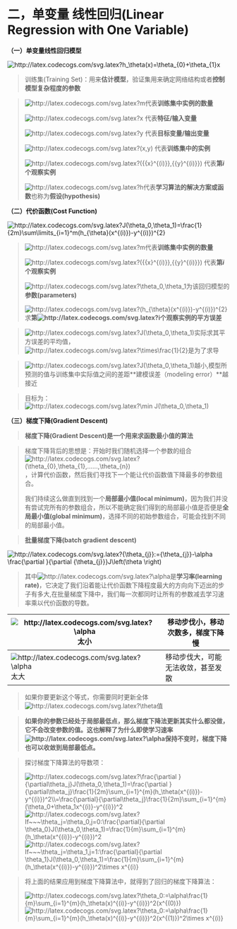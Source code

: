 # 二，单变量 线性回归(Linear Regression with One Variable)

**（一）单变量线性回归模型**

<img  src="http://latex.codecogs.com/svg.latex?h_\theta(x)=\theta_{0}&plus;\theta_{1}x"   title="http://latex.codecogs.com/svg.latex?h_\theta(x)=\theta_{0}+\theta_{1}x"  />

> 训练集(Training Set)：用来**估计模型**，验证集用来确定网络结构或者**控制模型复杂程度的参数**

> <img src="http://latex.codecogs.com/svg.latex?m" title="http://latex.codecogs.com/svg.latex?m" />代表**训练集中实例的数量**
>
> <img src="http://latex.codecogs.com/svg.latex?x" title="http://latex.codecogs.com/svg.latex?x" /> 代表**特征/输入变量**
>
> <img src="http://latex.codecogs.com/svg.latex?y" title="http://latex.codecogs.com/svg.latex?y" /> 代表**目标变量/输出变量**
>
> <img src="http://latex.codecogs.com/svg.latex?(x,y)" title="http://latex.codecogs.com/svg.latex?(x,y)" /> 代表**训练集中的实例**
>
> <img  src="http://latex.codecogs.com/svg.latex?({{x}^{(i)}},{{y}^{(i)}})"  title="http://latex.codecogs.com/svg.latex?({{x}^{(i)}},{{y}^{(i)}})"  /> 代表**第$i$ 个观察实例**
>
> <img src="http://latex.codecogs.com/svg.latex?h" title="http://latex.codecogs.com/svg.latex?h" />代表**学习算法的解决方案或函数**也称为**假设(hypothesis)**

**（二）代价函数(Cost Function)**

<img  src="http://latex.codecogs.com/svg.latex?J(\theta_0,\theta_1)=\frac{1}{2m}\sum\limits_{i=1}^m(h_{\theta}(x^{(i)})-y^{(i)})^{2}"   title="http://latex.codecogs.com/svg.latex?J(\theta_0,\theta_1)=\frac{1}{2m}\sum\limits_{i=1}^m(h_{\theta}(x^{(i)})-y^{(i)})^{2}"  />

><img src="http://latex.codecogs.com/svg.latex?m" title="http://latex.codecogs.com/svg.latex?m" />代表**训练集中实例的数量**
>
><img  src="http://latex.codecogs.com/svg.latex?({{x}^{(i)}},{{y}^{(i)}})"  title="http://latex.codecogs.com/svg.latex?({{x}^{(i)}},{{y}^{(i)}})"  /> 代表**第$i$ 个观察实例**
>
><img src="http://latex.codecogs.com/svg.latex?\theta_0,\theta_1"  title="http://latex.codecogs.com/svg.latex?\theta_0,\theta_1" />为该回归模型的**参数(parameters)**
>
><img  src="http://latex.codecogs.com/svg.latex?(h_{\theta}(x^{(i)})-y^{(i)})^{2}"   title="http://latex.codecogs.com/svg.latex?(h_{\theta}(x^{(i)})-y^{(i)})^{2}"  />求**第<img src="http://latex.codecogs.com/svg.latex?i" title="http://latex.codecogs.com/svg.latex?i" />个观察实例的平方误差**

> <img src="http://latex.codecogs.com/svg.latex?J(\theta_0,\theta_1)"  title="http://latex.codecogs.com/svg.latex?J(\theta_0,\theta_1)" />实际求其平方误差的平均值，<img src="http://latex.codecogs.com/svg.latex?\times\frac{1}{2}"  title="http://latex.codecogs.com/svg.latex?\times\frac{1}{2}" />是为了求导

><img src="http://latex.codecogs.com/svg.latex?J(\theta_0,\theta_1)"  title="http://latex.codecogs.com/svg.latex?J(\theta_0,\theta_1)" />越小,模型所预测的值与训练集中实际值之间的差距**建模误差（modeling error）**越接近

> 目标为：<img  src="http://latex.codecogs.com/svg.latex?\min&space;J(\theta_0,\theta_1)"  title="http://latex.codecogs.com/svg.latex?\min J(\theta_0,\theta_1)"  />

**（三）梯度下降(Gradient Descent)**

> **梯度下降(Gradient Descent)**是一个用来**求函数最小值的算法**

> 梯度下降背后的思想是：开始时我们随机选择一个参数的组合<img  src="http://latex.codecogs.com/svg.latex?(\theta_{0},\theta_{1},......,\theta_{n})"   title="http://latex.codecogs.com/svg.latex?(\theta_{0},\theta_{1},......,\theta_{n})"  />，计算代价函数，然后我们寻找下一个能让代价函数值下降最多的参数组合。
>
> 我们持续这么做直到找到一个**局部最小值(local minimum)**，因为我们并没有尝试完所有的参数组合，所以不能确定我们得到的局部最小值是否便是**全局最小值(global minimum)**，选择不同的初始参数组合，可能会找到不同的局部最小值。

> **批量梯度下降(batch gradient descent)**

<img  src="http://latex.codecogs.com/svg.latex?{\theta_{j}}:={\theta_{j}}-\alpha&space;\frac{\partial&space;}{\partial&space;{\theta_{j}}}J\left(\theta&space;\right)"   title="http://latex.codecogs.com/svg.latex?{\theta_{j}}:={\theta_{j}}-\alpha  \frac{\partial }{\partial {\theta_{j}}}J\left(\theta \right)" />

> 其中<img src="http://latex.codecogs.com/svg.latex?\alpha&space;" title="http://latex.codecogs.com/svg.latex?\alpha " />是**学习率(learning rate)**，它决定了我们沿着能让代价函数下降程度最大的方向向下迈出的步子有多大,在批量梯度下降中，我们每一次都同时让所有的参数减去学习速率乘以代价函数的导数。

| <img src="http://latex.codecogs.com/svg.latex?\alpha&space;" title="http://latex.codecogs.com/svg.latex?\alpha " />太小 | 移动步伐小，移动次数多，梯度下降慢 |
| ------------------------------------------------------------ | ---------------------------------- |
| <img src="http://latex.codecogs.com/svg.latex?\alpha&space;" title="http://latex.codecogs.com/svg.latex?\alpha " />太大 | 移动步伐大，可能无法收敛，甚至发散 |

> 如果你要更新这个等式，你需要同时更新全体<img src="http://latex.codecogs.com/svg.latex?\theta" title="http://latex.codecogs.com/svg.latex?\theta" />值

> **如果你的参数已经处于局部最低点，那么梯度下降法更新其实什么都没做，它不会改变参数的值。这也解释了为什么即使学习速率<img src="http://latex.codecogs.com/svg.latex?\alpha&space;" title="http://latex.codecogs.com/svg.latex?\alpha " />保持不变时，梯度下降也可以收敛到局部最低点。**

> 探讨梯度下降算法的导数项：
>
> <img  src="http://latex.codecogs.com/svg.latex?\frac{\partial&space;}{\partial\theta_j}J(\theta_0,\theta_1)=\frac{\partial&space;}{\partial\theta_j}\frac{1}{2m}\sum_{i=1}^{m}(h_\theta(x^{(i)})-y^{(i)})^2\\=\frac{\partial}{\partial\theta_j}\frac{1}{2m}\sum_{i=1}^{m}(\theta_0&plus;\theta_1x^{(i)}-y^{(i)})^2"  title="http://latex.codecogs.com/svg.latex?\frac{\partial  }{\partial\theta_j}J(\theta_0,\theta_1)=\frac{\partial  }{\partial\theta_j}\frac{1}{2m}\sum_{i=1}^{m}(h_\theta(x^{(i)})-y^{(i)})^2\\=\frac{\partial}{\partial\theta_j}\frac{1}{2m}\sum_{i=1}^{m}(\theta_0+\theta_1x^{(i)}-y^{(i)})^2"  />
>
> <img  src="http://latex.codecogs.com/svg.latex?If~~~\theta_j=\theta_0,j=0:\frac{\partial}{\partial&space;\theta_0}J(\theta_0,\theta_1)=\frac{1}{m}\sum_{i=1}^{m}(h_\theta(x^{(i)})-y^{(i)})^2"   title="http://latex.codecogs.com/svg.latex?If~~~\theta_j=\theta_0,j=0:\frac{\partial}{\partial   \theta_0}J(\theta_0,\theta_1)=\frac{1}{m}\sum_{i=1}^{m}(h_\theta(x^{(i)})-y^{(i)})^2"  />
>
> <img  src="http://latex.codecogs.com/svg.latex?If~~~\theta_j=\theta_1,j=1:\frac{\partial}{\partial&space;\theta_1}J(\theta_0,\theta_1)=\frac{1}{m}\sum_{i=1}^{m}(h_\theta(x^{(i)})-y^{(i)})^2\times x^{(i)}"   title="http://latex.codecogs.com/svg.latex?If~~~\theta_j=\theta_1,j=1:\frac{\partial}{\partial   \theta_1}J(\theta_0,\theta_1)=\frac{1}{m}\sum_{i=1}^{m}(h_\theta(x^{(i)})-y^{(i)})^2\times x^{(i)}"  />

> 将上面的结果应用到梯度下降算法中，就得到了回归的梯度下降算法：
>
> <img  src="http://latex.codecogs.com/svg.latex?\theta_0:=\alpha\frac{1}{m}\sum_{i=1}^{m}(h_\theta(x)^{(i)}-y^{(i)})^2(x^{(i)}_0)"   title="http://latex.codecogs.com/svg.latex?\theta_0:=\alpha\frac{1}{m}\sum_{i=1}^{m}(h_\theta(x)^{(i)}-y^{(i)})^2(x^{(0)})"  />
>
> <img  src="http://latex.codecogs.com/svg.latex?\theta_1:=\alpha\frac{1}{m}\sum_{i=1}^{m}(h_\theta(x)^{(i)}-y^{(i)})^2\times x^{(i)}"   title="http://latex.codecogs.com/svg.latex?\theta_0:=\alpha\frac{1}{m}\sum_{i=1}^{m}(h_\theta(x)^{(i)}-y^{(i)})^2(x^{(1)})^2\times x^{(i)}"  />

